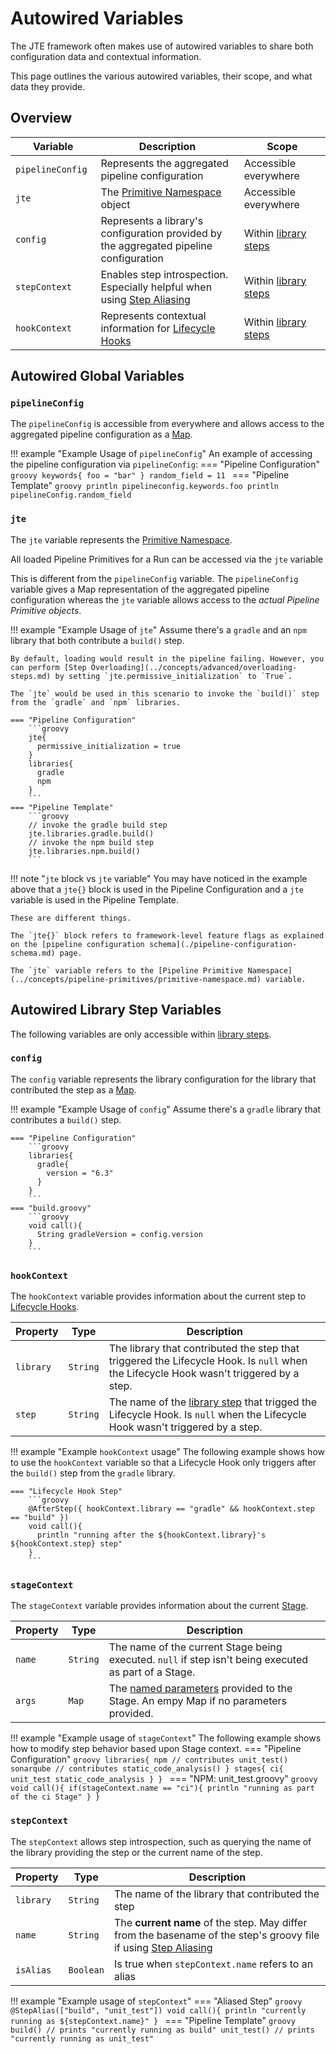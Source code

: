 # Autowired Variables

The JTE framework often makes use of autowired variables to share both configuration data and contextual information.

This page outlines the various autowired variables, their scope, and what data they provide.

## Overview

| Variable <img width=75/> | Description                                                                                                                 | Scope <img width=200/>                                                   |
|--------------------------|-----------------------------------------------------------------------------------------------------------------------------|--------------------------------------------------------------------------|
| `pipelineConfig`         | Represents the aggregated pipeline configuration                                                                            | Accessible everywhere                                                    |
| `jte`                    | The [Primitive Namespace](../concepts/pipeline-primitives/primitive-namespace.md) object                                    | Accessible everywhere                                                    |
| `config`                 | Represents a library's configuration provided by the aggregated pipeline configuration                                      | Within [library steps](../concepts/library-development/library-steps.md) |
| `stepContext`            | Enables step introspection. Especially helpful when using [Step Aliasing](../concepts/library-development/step-aliasing.md) | Within [library steps](../concepts/library-development/library-steps.md) |
| `hookContext`            | Represents contextual information for [Lifecycle Hooks](../concepts/library-development/lifecycle-hooks.md)                 | Within [library steps](../concepts/library-development/library-steps.md) |

## Autowired Global Variables

### `pipelineConfig`

The `pipelineConfig` is accessible from everywhere and allows access to the aggregated pipeline configuration as a [Map](https://docs.groovy-lang.org/latest/html/groovy-jdk/java/util/Map.html).

!!! example "Example Usage of `pipelineConfig`"
    An example of accessing the pipeline configuration via `pipelineConfig`:
    === "Pipeline Configuration"
        ```groovy
        keywords{
          foo = "bar"
        }
        random_field = 11
        ```
    === "Pipeline Template"
        ```groovy
        println pipelineconfig.keywords.foo
        println pipelineConfig.random_field
        ```

### `jte`

The `jte` variable represents the [Primitive Namespace](../concepts/pipeline-primitives/primitive-namespace.md).

All loaded Pipeline Primitives for a Run can be accessed via the `jte` variable

This is different from the `pipelineConfig` variable. The `pipelineConfig` variable gives a Map representation of the aggregated pipeline configuration whereas the `jte` variable allows access to the *actual Pipeline Primitive objects*.

!!! example "Example Usage of `jte`"
    Assume there's a `gradle` and an `npm` library that both contribute a `build()` step.

    By default, loading would result in the pipeline failing. However, you can perform [Step Overloading](../concepts/advanced/overloading-steps.md) by setting `jte.permissive_initialization` to `True`. 

    The `jte` would be used in this scenario to invoke the `build()` step from the `gradle` and `npm` libraries. 
    
    === "Pipeline Configuration"
        ```groovy
        jte{
          permissive_initialization = true
        }
        libraries{
          gradle
          npm
        }
        ```
    === "Pipeline Template"
        ```groovy
        // invoke the gradle build step
        jte.libraries.gradle.build()
        // invoke the npm build step
        jte.libraries.npm.build()
        ```

!!! note "`jte` block vs `jte` variable"
    You may have noticed in the example above that a `jte{}` block is used in the Pipeline Configuration and a `jte` variable is used in the Pipeline Template.

    These are different things. 

    The `jte{}` block refers to framework-level feature flags as explained on the [pipeline configuration schema](./pipeline-configuration-schema.md) page.

    The `jte` variable refers to the [Pipeline Primitive Namespace](../concepts/pipeline-primitives/primitive-namespace.md) variable. 

## Autowired Library Step Variables

The following variables are only accessible within [library steps](../concepts/library-development/library-steps.md).

### `config`

The `config` variable represents the library configuration for the library that contributed the step as a [Map](https://docs.groovy-lang.org/latest/html/groovy-jdk/java/util/Map.html).

!!! example "Example Usage of `config`"
    Assume there's a `gradle` library that contributes a `build()` step.

    === "Pipeline Configuration"
        ```groovy
        libraries{
          gradle{
            version = "6.3"
          }
        }
        ```
    === "build.groovy"
        ```groovy
        void call(){
          String gradleVersion = config.version
        }
        ```

### `hookContext`

The `hookContext` variable provides information about the current step to [Lifecycle Hooks](../concepts/library-development/lifecycle-hooks.md).

| Property  | Type     | Description                                                                                                                                                                     |
|-----------|----------|---------------------------------------------------------------------------------------------------------------------------------------------------------------------------------|
| `library` | `String` | The library that contributed the step that triggered the Lifecycle Hook. Is `null` when the Lifecycle Hook wasn't triggered by a step.                                          |
| `step`    | `String` | The name of the [library step](../concepts/library-development/library-steps.md) that trigged the Lifecycle Hook. Is `null` when the Lifecycle Hook wasn't triggered by a step. |

!!! example "Example `hookContext` usage"
    The following example shows how to use the `hookContext` variable so that a Lifecycle Hook only triggers after the `build()` step from the `gradle` library.

    === "Lifecycle Hook Step"
        ```groovy
        @AfterStep({ hookContext.library == "gradle" && hookContext.step == "build" })
        void call(){
          println "running after the ${hookContext.library}'s ${hookContext.step} step"
        }
        ```

### `stageContext`

The `stageContext` variable provides information about the current [Stage](../concepts/pipeline-primitives/stages.md).

| Property | Type   | Description                                                                                                                                                                     |
|----------|--------|---------------------------------------------------------------------------------------------------------------------------------------------------------------------------------|
| `name` | `String` | The name of the current Stage being executed. `null` if step isn't being executed as part of a Stage.                                                                           |
| `args` | `Map`    | The [named parameters](http://docs.groovy-lang.org/docs/groovy-2.5.0-beta-1/html/documentation/#_named_arguments) provided to the Stage. An empy Map if no parameters provided. |

!!! example "Example usage of `stageContext`"
    The following example shows how to modify step behavior based upon Stage context.
    === "Pipeline Configuration"
        ```groovy
        libraries{
          npm // contributes unit_test()
          sonarqube // contributes static_code_analysis()
        }
        stages{
          ci{
            unit_test
            static_code_analysis
          }
        }
        ```
    === "NPM: unit_test.groovy"
        ```groovy
        void call(){
          if(stageContext.name == "ci"){
            println "running as part of the ci Stage"
          }
        }
        ```

### `stepContext`

The `stepContext` allows step introspection, such as querying the name of the library providing the step or the current name of the step.

| Property  | Type      | Description                                                                                                                                                         |
|-----------|-----------|---------------------------------------------------------------------------------------------------------------------------------------------------------------------|
| `library` | `String`  | The name of the library that contributed the step                                                                                                                   |
| `name`    | `String`  | The **current name** of the step. May differ from the basename of the step's groovy file if using [Step Aliasing](../concepts/library-development/step-aliasing.md) |
| `isAlias` | `Boolean` | Is true when `stepContext.name` refers to an alias                                                                                                                  |

!!! example "Example usage of `stepContext`"
    === "Aliased Step"
        ```groovy
        @StepAlias(["build", "unit_test"])
        void call(){
          println "currently running as ${stepContext.name}"
        }
        ```
    === "Pipeline Template"
        ```groovy
        build() // prints "currently running as build"
        unit_test() // prints "currently running as unit_test"
        ```
